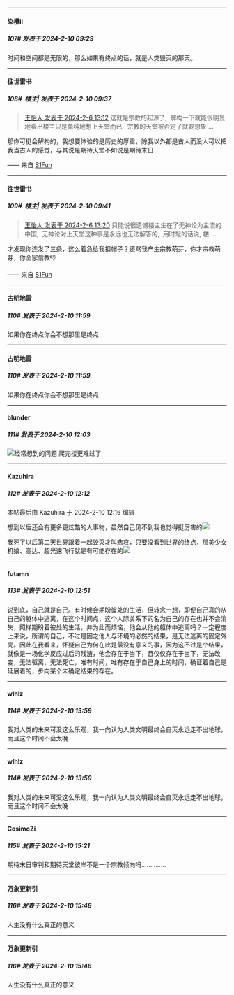 
*****

####  染樱II  
##### 107#       发表于 2024-2-10 09:29

时间和空间都是无限的，那么如果有终点的话，就是人类毁灭的那天。


*****

####  往世雷书  
##### 108#         楼主| 发表于 2024-2-10 09:37

<blockquote><a href="httphttps://bbs.saraba1st.com/2b/forum.php?mod=redirect&amp;goto=findpost&amp;pid=63897075&amp;ptid=2170894" target="_blank">王怡人 发表于 2024-2-6 13:12</a>
这就是宗教的起源了,  解构一下就能很明显地看出楼主只是单纯地想上天堂而已,  宗教的天堂被否定了就要想象 ...</blockquote>
那你可挺会解构的，我想要体验的是历史的厚重，除我以外都是古人而没人可以把我当古人的感觉，与其说是期待天堂不如说是期待末日

—— 来自 [S1Fun](https://s1fun.koalcat.com)

*****

####  往世雷书  
##### 109#         楼主| 发表于 2024-2-10 09:41

<blockquote><a href="httphttps://bbs.saraba1st.com/2b/forum.php?mod=redirect&amp;goto=findpost&amp;pid=63897126&amp;ptid=2170894" target="_blank">王怡人 发表于 2024-2-6 13:20</a>
只能说很遗憾楼主生在了无神论为主流的中国,  无神论对上天堂这种事是永远也无法解答的,  用时髦的话说, 楼 ...</blockquote>
才发现你连发了三条，这么着急给我扣帽子？还骂我产生宗教萌芽，你才宗教萌芽，你全家信教👎

—— 来自 [S1Fun](https://s1fun.koalcat.com)


*****

####  古明地雷  
##### 110#       发表于 2024-2-10 11:59

如果你在终点你会不想那里是终点


*****

####  古明地雷  
##### 110#       发表于 2024-2-10 11:59

如果你在终点你会不想那里是终点

*****

####  blunder  
##### 111#       发表于 2024-2-10 12:03

<img src="https://static.saraba1st.com/image/smiley/face2017/001.png" referrerpolicy="no-referrer">经常想到的问题 爬完楼更难过了


*****

####  Kazuhira  
##### 112#       发表于 2024-2-10 12:12

 本帖最后由 Kazuhira 于 2024-2-10 12:16 编辑 

想到以后还会有更多更炫酷的人事物，虽然自己见不到我也觉得挺厉害的<img src="https://static.saraba1st.com/image/smiley/face2017/065.png" referrerpolicy="no-referrer">

我死了以后第二天世界跟着一起毁灭才叫悲哀，只要没看到世界的终点，那美少女机娘、高达、超光速飞行就是有可能存在的<img src="https://static.saraba1st.com/image/smiley/face2017/067.png" referrerpolicy="no-referrer">


*****

####  futamn  
##### 113#       发表于 2024-2-10 12:51

说到底，自己就是自己。有时候会期盼彼处的生活，但转念一想，即便自己真的从自己的躯体中逃离，在这个时间点，这个人际关系下的名为自己的存在也并不会消失，照样期盼着彼处的生活，并为此而烦恼，他会从他的躯体中逃离吗？一定程度上来说，所谓的自己，不过是因之他人与环境的必然的结果，是无法逃离的固定外壳。因此在我看来，怀疑自己为何在此是最没有意义的事，因为这不过是个结果，就像是一场化学反应过后的残渣，他会存在于当下，且仅仅存在于当下，无法改变，无法驱离，无法死亡，唯有时间，唯有存在于自己身上的时间，确证着自己是延展着的，步向某个未确定结果的存在。


*****

####  wlhlz  
##### 114#       发表于 2024-2-10 13:59

我对人类的未来可没这么乐观，我一向认为人类文明最终会自灭永远走不出地球，而且这个时间不会太晚


*****

####  wlhlz  
##### 114#       发表于 2024-2-10 13:59

我对人类的未来可没这么乐观，我一向认为人类文明最终会自灭永远走不出地球，而且这个时间不会太晚


*****

####  CosimoZi  
##### 115#       发表于 2024-2-10 15:21

期待末日审判和期待天堂彼岸不是一个宗教倾向吗..............


*****

####  万象更新引  
##### 116#       发表于 2024-2-10 15:48

人生没有什么真正的意义


*****

####  万象更新引  
##### 116#       发表于 2024-2-10 15:48

人生没有什么真正的意义

